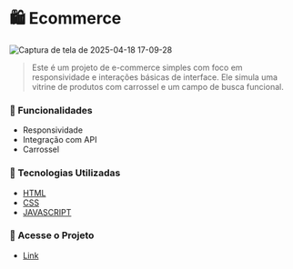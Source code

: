 # 🛍️ Ecommerce
![Captura de tela de 2025-04-18 17-09-28](https://github.com/user-attachments/assets/65187ce3-f4a8-467f-8d56-d6abc963fbef)
> Este é um projeto de e-commerce simples com foco em responsividade e interações básicas de interface. Ele simula uma vitrine de produtos com carrossel e um campo de busca funcional.

### 🚀 Funcionalidades
- Responsividade
- Integração com API 
- Carrossel
###  🧰 Tecnologias Utilizadas
- [HTML](https://developer.mozilla.org/pt-BR/docs/Web/HTML)
- [CSS](https://developer.mozilla.org/pt-BR/docs/Web/CSS)
- [JAVASCRIPT](https://developer.mozilla.org/pt-BR/docs/Web/JavaScript)
  
### 🔗 Acesse o Projeto
- [Link](https://ecommerce-e482wqd7u-amandaluizafreitas-projects.vercel.app/)
